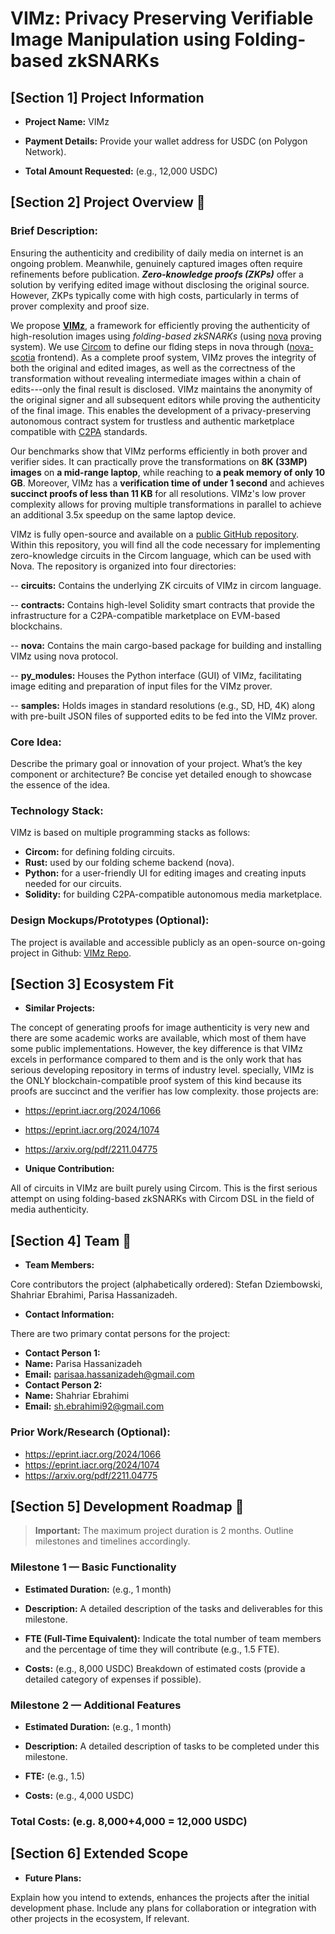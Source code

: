 
# VIMz: Privacy Preserving Verifiable Image Manipulation using Folding-based zkSNARKs
  

## [Section 1] Project Information

  

-  **Project Name:** VIMz

-  **Payment Details:** Provide your wallet address for USDC (on Polygon Network).

-  **Total Amount Requested:** (e.g., 12,000 USDC)

  

## [Section 2] Project Overview :page_facing_up:

### **Brief Description:**

Ensuring the authenticity and credibility of daily media on internet is an ongoing problem. Meanwhile, genuinely captured images often require refinements before publication. **_Zero-knowledge proofs (ZKPs)_** offer a solution by verifying edited image without disclosing the original source. However, ZKPs typically come with high costs, particularly in terms of prover complexity and proof size.

We propose [**VIMz**](https://github.com/zero-savvy/vimz), a framework for efficiently proving the authenticity of high-resolution images using _folding-based_ _zkSNARKs_ (using [nova](https://github.com/microsoft/Nova) proving system). We use [Circom](https://github.com/iden3/circom) to define our flding steps in nova through ([nova-scotia](https://github.com/nalinbhardwaj/Nova-Scotia) frontend). As a complete proof system, VIMz proves the integrity of both the original and edited images, as well as the correctness of the transformation without revealing intermediate images within a chain of edits---only the final result is disclosed. VIMz maintains the anonymity of the original signer and all subsequent editors while proving the authenticity of the final image. This enables the development of a privacy-preserving autonomous contract system for trustless and authentic marketplace compatible with [C2PA](https://c2pa.org/) standards. 

  Our benchmarks show that VIMz performs efficiently in both prover and verifier sides. It can practically prove the transformations on **8K (33MP) images** on **a mid-range laptop**, while reaching to **a peak memory of only 10 GB**. Moreover, VIMz has a **verification time of under 1 second** and achieves **succinct proofs of less than 11 KB** for all resolutions. VIMz's low prover complexity allows for proving multiple transformations in parallel to achieve an additional 3.5x speedup on the same laptop device.
  
  VIMz is fully open-source and available on a [public GitHub repository](https://github.com/zero-savvy/vimz). Within this repository, you will find all the code necessary for implementing zero-knowledge circuits in the Circom language, which can be used with Nova. The repository is organized into four directories: 
  
   --  **circuits:** Contains the underlying ZK circuits of VIMz in circom language.
   
   --  **contracts:** Contains high-level Solidity smart contracts that provide the infrastructure for a C2PA-compatible marketplace on EVM-based blockchains.
   
   --  **nova:** Contains the main cargo-based package for building and installing VIMz using nova protocol.
   
   --  **py_modules:** Houses the Python interface (GUI) of VIMz, facilitating image editing and preparation of input files for the VIMz prover.
   
   --  **samples:** Holds images in standard resolutions (e.g., SD, HD, 4K) along with pre-built JSON files of supported edits to be fed into the VIMz prover.
  

###  **Core Idea:**

Describe the primary goal or innovation of your project. What’s the key component or architecture? Be concise yet detailed enough to showcase the essence of the idea.

  

###  **Technology Stack:**

VIMz is based on multiple programming stacks as follows:

- **Circom:** for defining folding circuits.
- **Rust:** used by our folding scheme backend (nova).
- **Python:** for a user-friendly UI for editing images and creating inputs needed for our circuits.
- **Solidity:** for building C2PA-compatible autonomous media marketplace.

  

###  **Design Mockups/Prototypes (Optional):**

The project is available and accessible publicly as an open-source on-going project in Github: [VIMz Repo](https://github.com/zero-savvy/vimz).

  

## [Section 3] Ecosystem Fit

  

-  **Similar Projects:**

The concept of generating proofs for image authenticity is very new and there are some academic works are available, which most of them have some public implementations. However, the key difference is that VIMz excels in performance compared to them and is the only work that has serious developing repository in terms of industry level. specially, VIMz is the ONLY blockchain-compatible proof system of this kind because its proofs are succinct and the verifier has low complexity.
those projects are:
- https://eprint.iacr.org/2024/1066
- https://eprint.iacr.org/2024/1074
- https://arxiv.org/pdf/2211.04775
  
-  **Unique Contribution:**

All of circuits in VIMz are built purely using Circom. This is the first serious attempt on using folding-based zkSNARKs with Circom DSL in the field of media authenticity.
  

## [Section 4] Team :busts_in_silhouette:

  

-  **Team Members:**

Core contributors the project (alphabetically ordered): Stefan Dziembowski, Shahriar Ebrahimi, Parisa Hassanizadeh.
  

-  **Contact Information:**

There are two primary contat persons for the project:

-  **Contact Person 1:**
  -  **Name:** Parisa Hassanizadeh
  -  **Email:** parisaa.hassanizadeh@gmail.com
-  **Contact Person 2:**
  -  **Name:** Shahriar Ebrahimi
  -  **Email:** sh.ebrahimi92@gmail.com

### **Prior Work/Research (Optional):**

- https://eprint.iacr.org/2024/1066
- https://eprint.iacr.org/2024/1074
- https://arxiv.org/pdf/2211.04775
  

## [Section 5] Development Roadmap :open_book:

  

>  **Important:** The maximum project duration is 2 months. Outline milestones and timelines accordingly.

  

### Milestone 1 — Basic Functionality

  

-  **Estimated Duration:** (e.g., 1 month)

-  **Description:** A detailed description of the tasks and deliverables for this milestone.

-  **FTE (Full-Time Equivalent):** Indicate the total number of team members and the percentage of time they will contribute (e.g., 1.5 FTE).

-  **Costs:** (e.g., 8,000 USDC) Breakdown of estimated costs (provide a detailed category of expenses if possible).

  

### Milestone 2 — Additional Features

  

-  **Estimated Duration:** (e.g., 1 month)

-  **Description:** A detailed description of tasks to be completed under this milestone.

-  **FTE:** (e.g., 1.5)

-  **Costs:** (e.g., 4,000 USDC)

  
  ### Total Costs: (e.g. 8,000+4,000 = 12,000 USDC)

## [Section 6] Extended Scope

  

-  **Future Plans:**

Explain how you intend to extends, enhances the projects after the initial development phase. Include any plans for collaboration or integration with other projects in the ecosystem, If relevant.
